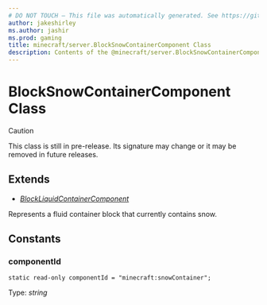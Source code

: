 ```yaml
---
# DO NOT TOUCH — This file was automatically generated. See https://github.com/mojang/minecraftapidocsgenerator to modify descriptions, examples, etc.
author: jakeshirley
ms.author: jashir
ms.prod: gaming
title: minecraft/server.BlockSnowContainerComponent Class
description: Contents of the @minecraft/server.BlockSnowContainerComponent class.
---
```

# BlockSnowContainerComponent Class

> [!CAUTION]
> This class is still in pre-release.  Its signature may change or it may be removed in future releases.

## Extends
- [*BlockLiquidContainerComponent*](BlockLiquidContainerComponent.md)

Represents a fluid container block that currently contains snow.

## Constants

### **componentId**
`static read-only componentId = "minecraft:snowContainer";`

Type: *string*
